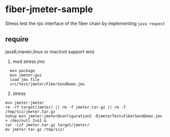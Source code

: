 # fiber-jmeter-sample
Stress test the rpc interface of the fiber chain by implementing `java request`

## require
java8,maven,linux or mac(not support win)


1. mod stress jmx

```
  mvn package
  mvn jmeter:gui
  load jmx file
  src/test/jmeter/FiberSendDemo.jmx
```  
2. stress
```
mvn jmeter:jmeter
rm -rf target/jmeter/ || rm -f jmeter.tar.gz || rm -f /tmp/scz/jmeter.tar.gz
nohup mvn jmeter:jmeter@configuration2 -DjmeterTest=FiberSendDemo.jmx > /dev/null 2>&1 &
tar -czf jmeter.tar.gz target/jmeter/
mv jmeter.tar.gz /tmp/scz/
```

